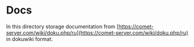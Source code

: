 # Docs

In this directory storage documentation from [https://comet-server.com/wiki/doku.php/ru](https://comet-server.com/wiki/doku.php/ru) in dokuwiki format.